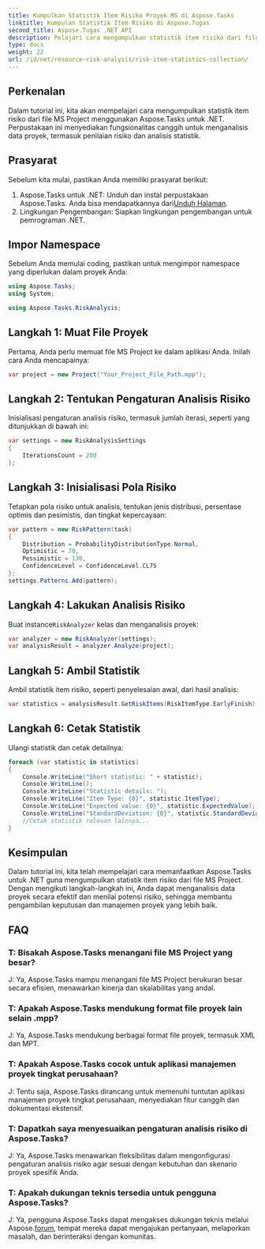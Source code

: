 ```yaml
---
title: Kumpulkan Statistik Item Risiko Proyek MS di Aspose.Tasks
linktitle: Kumpulan Statistik Item Risiko di Aspose.Tugas
second_title: Aspose.Tugas .NET API
description: Pelajari cara mengumpulkan statistik item risiko dari file MS Project menggunakan Aspose.Tasks untuk .NET. Tingkatkan kemampuan manajemen proyek Anda.
type: docs
weight: 22
url: /id/net/resource-risk-analysis/risk-item-statistics-collection/
---
```

## Perkenalan
Dalam tutorial ini, kita akan mempelajari cara mengumpulkan statistik item risiko dari file MS Project menggunakan Aspose.Tasks untuk .NET. Perpustakaan ini menyediakan fungsionalitas canggih untuk menganalisis data proyek, termasuk penilaian risiko dan analisis statistik.
## Prasyarat
Sebelum kita mulai, pastikan Anda memiliki prasyarat berikut:
1. Aspose.Tasks untuk .NET: Unduh dan instal perpustakaan Aspose.Tasks. Anda bisa mendapatkannya dari[Unduh Halaman](https://releases.aspose.com/tasks/net/).
2. Lingkungan Pengembangan: Siapkan lingkungan pengembangan untuk pemrograman .NET.

## Impor Namespace
Sebelum Anda memulai coding, pastikan untuk mengimpor namespace yang diperlukan dalam proyek Anda:
```csharp
using Aspose.Tasks;
using System;

using Aspose.Tasks.RiskAnalysis;

```
## Langkah 1: Muat File Proyek
Pertama, Anda perlu memuat file MS Project ke dalam aplikasi Anda. Inilah cara Anda mencapainya:
```csharp
var project = new Project("Your_Project_File_Path.mpp");
```
## Langkah 2: Tentukan Pengaturan Analisis Risiko
Inisialisasi pengaturan analisis risiko, termasuk jumlah iterasi, seperti yang ditunjukkan di bawah ini:
```csharp
var settings = new RiskAnalysisSettings
{
    IterationsCount = 200
};
```
## Langkah 3: Inisialisasi Pola Risiko
Tetapkan pola risiko untuk analisis, tentukan jenis distribusi, persentase optimis dan pesimistis, dan tingkat kepercayaan:
```csharp
var pattern = new RiskPattern(task)
{
    Distribution = ProbabilityDistributionType.Normal,
    Optimistic = 70,
    Pessimistic = 130,
    ConfidenceLevel = ConfidenceLevel.CL75
};
settings.Patterns.Add(pattern);
```
## Langkah 4: Lakukan Analisis Risiko
 Buat instance`RiskAnalyzer` kelas dan menganalisis proyek:
```csharp
var analyzer = new RiskAnalyzer(settings);
var analysisResult = analyzer.Analyze(project);
```
## Langkah 5: Ambil Statistik
Ambil statistik item risiko, seperti penyelesaian awal, dari hasil analisis:
```csharp
var statistics = analysisResult.GetRiskItems(RiskItemType.EarlyFinish);
```
## Langkah 6: Cetak Statistik
Ulangi statistik dan cetak detailnya:
```csharp
foreach (var statistic in statistics)
{
    Console.WriteLine("Short statistic: " + statistic);
    Console.WriteLine();
    Console.WriteLine("Statistic details: ");
    Console.WriteLine("Item Type: {0}", statistic.ItemType);
    Console.WriteLine("Expected value: {0}", statistic.ExpectedValue);
    Console.WriteLine("StandardDeviation: {0}", statistic.StandardDeviation);
    //Cetak statistik relevan lainnya...
}
```

## Kesimpulan
Dalam tutorial ini, kita telah mempelajari cara memanfaatkan Aspose.Tasks untuk .NET guna mengumpulkan statistik item risiko dari file MS Project. Dengan mengikuti langkah-langkah ini, Anda dapat menganalisis data proyek secara efektif dan menilai potensi risiko, sehingga membantu pengambilan keputusan dan manajemen proyek yang lebih baik.

## FAQ
### T: Bisakah Aspose.Tasks menangani file MS Project yang besar?
J: Ya, Aspose.Tasks mampu menangani file MS Project berukuran besar secara efisien, menawarkan kinerja dan skalabilitas yang andal.
### T: Apakah Aspose.Tasks mendukung format file proyek lain selain .mpp?
J: Ya, Aspose.Tasks mendukung berbagai format file proyek, termasuk XML dan MPT.
### T: Apakah Aspose.Tasks cocok untuk aplikasi manajemen proyek tingkat perusahaan?
J: Tentu saja, Aspose.Tasks dirancang untuk memenuhi tuntutan aplikasi manajemen proyek tingkat perusahaan, menyediakan fitur canggih dan dokumentasi ekstensif.
### T: Dapatkah saya menyesuaikan pengaturan analisis risiko di Aspose.Tasks?
J: Ya, Aspose.Tasks menawarkan fleksibilitas dalam mengonfigurasi pengaturan analisis risiko agar sesuai dengan kebutuhan dan skenario proyek spesifik Anda.
### T: Apakah dukungan teknis tersedia untuk pengguna Aspose.Tasks?
 J: Ya, pengguna Aspose.Tasks dapat mengakses dukungan teknis melalui Aspose.[forum](https://forum.aspose.com/c/tasks/15), tempat mereka dapat mengajukan pertanyaan, melaporkan masalah, dan berinteraksi dengan komunitas.